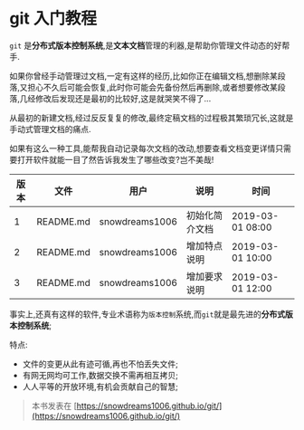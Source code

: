 # git 入门教程

`git` 是**分布式版本控制系统**,是**文本文档**管理的利器,是帮助你管理文件动态的好帮手.

如果你曾经手动管理过文档,一定有这样的经历,比如你正在编辑文档,想删除某段落,又担心不久后可能会恢复,此时你可能会先备份然后再删除,或者想要修改某段落,几经修改后发现还是最初的比较好,这是就哭笑不得了...

从最初的新建文档,经过反反复复的修改,最终定稿文档的过程极其繁琐冗长,这就是手动式管理文档的痛点.

如果有这么一种工具,能帮我自动记录每次文档的改动,想要查看文档变更详情只需要打开软件就能一目了然告诉我发生了哪些改变?岂不美哉!

|版本|文件|用户|说明|时间|
|-|-|-|-|-|
|1|README.md|snowdreams1006|初始化简介文档|2019-03-01 08:00|
|2|README.md|snowdreams1006|增加特点说明|2019-03-01 10:00|
|3|README.md|snowdreams1006|增加要求说明|2019-03-01 12:00|

事实上,还真有这样的软件,专业术语称为`版本控制`系统,而`git`就是最先进的**分布式版本控制系统**;

特点:

- 文件的变更从此有迹可循,再也不怕丢失文件;
- 有网无网均可工作,数据交换不需再相互拷贝;
- 人人平等的开放环境,有机会贡献自己的智慧;

> 本书发表在 [https://snowdreams1006.github.io/git/](https://snowdreams1006.github.io/git/)

<link rel="stylesheet" href="https://unpkg.com/gitalk/dist/gitalk.css">
<script src="https://unpkg.com/gitalk@latest/dist/gitalk.min.js"></script>
<div id="gitalk-container"></div>
<script type="text/javascript">
    var gitalk = new Gitalk({
        clientID: "3f62415a283d19cbd696",
        clientSecret: "aed0e1db0620bf5d0e3a3f0225f801997ad74e58",
        repo: "snowdreams1006.github.io",
        owner: "snowdreams1006",
        admin: ["snowdreams1006"]
    });
    gitalk.render("gitalk-container");
</script>
